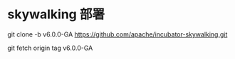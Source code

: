 # skywalking 部署


git clone -b v6.0.0-GA https://github.com/apache/incubator-skywalking.git




git fetch origin tag v6.0.0-GA
